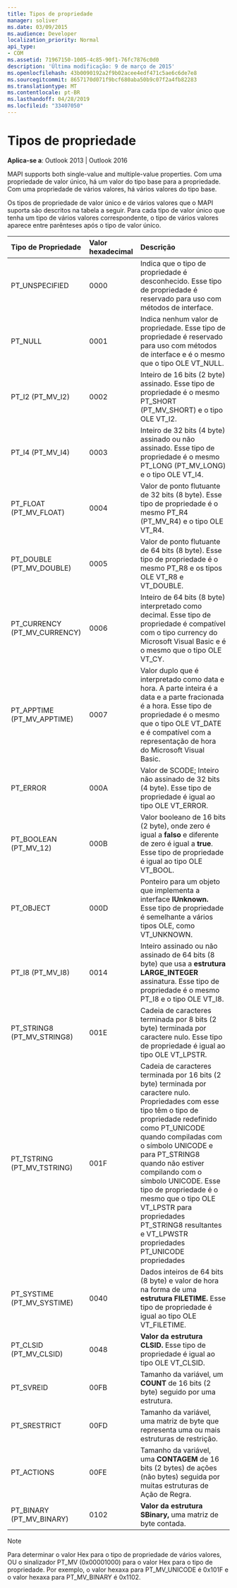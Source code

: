 ```yaml
---
title: Tipos de propriedade
manager: soliver
ms.date: 03/09/2015
ms.audience: Developer
localization_priority: Normal
api_type:
- COM
ms.assetid: 71967150-1005-4c85-90f1-76fc7876c0d0
description: 'Última modificação: 9 de março de 2015'
ms.openlocfilehash: 43b0090192a2f9b02acee4edf471c5ae6c6de7e8
ms.sourcegitcommit: 8657170d071f9bcf680aba50b9c07f2a4fb82283
ms.translationtype: MT
ms.contentlocale: pt-BR
ms.lasthandoff: 04/28/2019
ms.locfileid: "33407050"
---
```

# <a name="property-types"></a>Tipos de propriedade

  
  
**Aplica-se a**: Outlook 2013 | Outlook 2016 
  
MAPI supports both single-value and multiple-value properties. Com uma propriedade de valor único, há um valor do tipo base para a propriedade. Com uma propriedade de vários valores, há vários valores do tipo base. 
  
Os tipos de propriedade de valor único e de vários valores que o MAPI suporta são descritos na tabela a seguir. Para cada tipo de valor único que tenha um tipo de vários valores correspondente, o tipo de vários valores aparece entre parênteses após o tipo de valor único.
  
|**Tipo de Propriedade**|**Valor hexadecimal**|**Descrição**|
|:-----|:-----|:-----|
|PT_UNSPECIFIED  <br/> |0000  <br/> |Indica que o tipo de propriedade é desconhecido. Esse tipo de propriedade é reservado para uso com métodos de interface.  <br/> |
|PT_NULL  <br/> |0001  <br/> |Indica nenhum valor de propriedade. Esse tipo de propriedade é reservado para uso com métodos de interface e é o mesmo que o tipo OLE VT_NULL.  <br/> |
|PT_I2 (PT_MV_I2)  <br/> |0002  <br/> |Inteiro de 16 bits (2 byte) assinado. Esse tipo de propriedade é o mesmo PT_SHORT (PT_MV_SHORT) e o tipo OLE VT_I2.  <br/> |
|PT_I4 (PT_MV_I4)  <br/> |0003  <br/> |Inteiro de 32 bits (4 byte) assinado ou não assinado. Esse tipo de propriedade é o mesmo PT_LONG (PT_MV_LONG) e o tipo OLE VT_I4.  <br/> |
|PT_FLOAT (PT_MV_FLOAT)  <br/> |0004  <br/> |Valor de ponto flutuante de 32 bits (8 byte). Esse tipo de propriedade é o mesmo PT_R4 (PT_MV_R4) e o tipo OLE VT_R4.  <br/> |
|PT_DOUBLE (PT_MV_DOUBLE)  <br/> |0005  <br/> |Valor de ponto flutuante de 64 bits (8 byte). Esse tipo de propriedade é o mesmo PT_R8 e os tipos OLE VT_R8 e VT_DOUBLE.  <br/> |
|PT_CURRENCY (PT_MV_CURRENCY)  <br/> |0006  <br/> |Inteiro de 64 bits (8 byte) interpretado como decimal. Esse tipo de propriedade é compatível com o tipo currency do Microsoft Visual Basic e é o mesmo que o tipo OLE VT_CY.  <br/> |
|PT_APPTIME (PT_MV_APPTIME)  <br/> |0007  <br/> |Valor duplo que é interpretado como data e hora. A parte inteira é a data e a parte fracionada é a hora. Esse tipo de propriedade é o mesmo que o tipo OLE VT_DATE e é compatível com a representação de hora do Microsoft Visual Basic.  <br/> |
|PT_ERROR  <br/> |000A  <br/> |Valor de SCODE; Inteiro não assinado de 32 bits (4 byte). Esse tipo de propriedade é igual ao tipo OLE VT_ERROR.  <br/> |
|PT_BOOLEAN (PT_MV_12)  <br/> |000B  <br/> |Valor booleano de 16 bits (2 byte), onde zero é igual a **falso** e diferente de zero é igual a **true**. Esse tipo de propriedade é igual ao tipo OLE VT_BOOL.  <br/> |
|PT_OBJECT  <br/> |000D  <br/> |Ponteiro para um objeto que implementa a interface **IUnknown.** Esse tipo de propriedade é semelhante a vários tipos OLE, como VT_UNKNOWN.  <br/> |
|PT_I8 (PT_MV_I8)  <br/> |0014  <br/> |Inteiro assinado ou não assinado de 64 bits (8 byte) que usa a **estrutura LARGE_INTEGER** assinatura. Esse tipo de propriedade é o mesmo PT_I8 e o tipo OLE VT_I8.  <br/> |
|PT_STRING8 (PT_MV_STRING8)  <br/> |001E  <br/> |Cadeia de caracteres terminada por 8 bits (2 byte) terminada por caractere nulo. Esse tipo de propriedade é igual ao tipo OLE VT_LPSTR.  <br/> |
|PT_TSTRING (PT_MV_TSTRING)  <br/> |001F  <br/> |Cadeia de caracteres terminada por 16 bits (2 byte) terminada por caractere nulo. Propriedades com esse tipo têm o tipo de propriedade redefinido como PT_UNICODE quando compiladas com o símbolo UNICODE e para PT_STRING8 quando não estiver compilando com o símbolo UNICODE. Esse tipo de propriedade é o mesmo que o tipo OLE VT_LPSTR para propriedades PT_STRING8 resultantes e VT_LPWSTR propriedades PT_UNICODE propriedades  <br/> |
|PT_SYSTIME (PT_MV_SYSTIME)  <br/> |0040  <br/> |Dados inteiros de 64 bits (8 byte) e valor de hora na forma de uma **estrutura FILETIME.** Esse tipo de propriedade é igual ao tipo OLE VT_FILETIME.  <br/> |
|PT_CLSID (PT_MV_CLSID)  <br/> |0048  <br/> |**Valor da estrutura CLSID.** Esse tipo de propriedade é igual ao tipo OLE VT_CLSID.  <br/> |
|PT_SVREID  <br/> |00FB  <br/> |Tamanho da variável, um **COUNT** de 16 bits (2 byte) seguido por uma estrutura.  <br/> |
|PT_SRESTRICT  <br/> |00FD  <br/> |Tamanho da variável, uma matriz de byte que representa uma ou mais estruturas de restrição.  <br/> |
|PT_ACTIONS  <br/> |00FE  <br/> |Tamanho da variável, uma **CONTAGEM** de 16 bits (2 bytes) de ações (não bytes) seguida por muitas estruturas de Ação de Regra.  <br/> |
|PT_BINARY (PT_MV_BINARY)  <br/> |0102  <br/> |**Valor da estrutura SBinary,** uma matriz de byte contada.  <br/> |
   
> [!NOTE]
> Para determinar o valor Hex para o tipo de propriedade de vários valores, OU o sinalizador PT_MV (0x00001000) para o valor Hex para o tipo de propriedade. Por exemplo, o valor hexaxa para PT_MV_UNICODE é 0x101F e o valor hexaxa para PT_MV_BINARY é 0x1102. 
  


